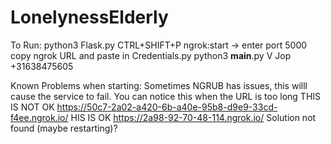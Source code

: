 # LonelynessElderly

To Run:
python3 Flask.py
CTRL+SHIFT+P ngrok:start -> enter port 5000
copy ngrok URL and paste in Credentials.py
python3 __main__.py V Jop +31638475605

Known Problems when starting:
Sometimes NGRUB has issues, this willl cause the service to fail. You can notice this when the URL is too long
THIS IS NOT OK   https://50c7-2a02-a420-6b-a40e-95b8-d9e9-33cd-f4ee.ngrok.io/
HIS IS OK https://2a98-92-70-48-114.ngrok.io/
Solution not found (maybe restarting)?

